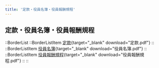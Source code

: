 ```yaml
---
title: '定款・役員名簿・役員報酬規程'
---
```


## 定款・役員名簿・役員報酬規程

::BorderList
    ::BorderListItem
    [定款](/docs/おあしす新川定款変更20230403.pdf){target="_blank" download="定款.pdf"}
    ::
    ::BorderListItem
    [役員名簿](/docs/役員名簿R51212.pdf){target="_blank" download="役員名簿.pdf"}
    ::
    ::BorderListItem
    [役員報酬規程](/docs/役員及び評議員等の報酬規程.pdf){target="_blank" download="役員報酬規程.pdf"}
    ::
::

